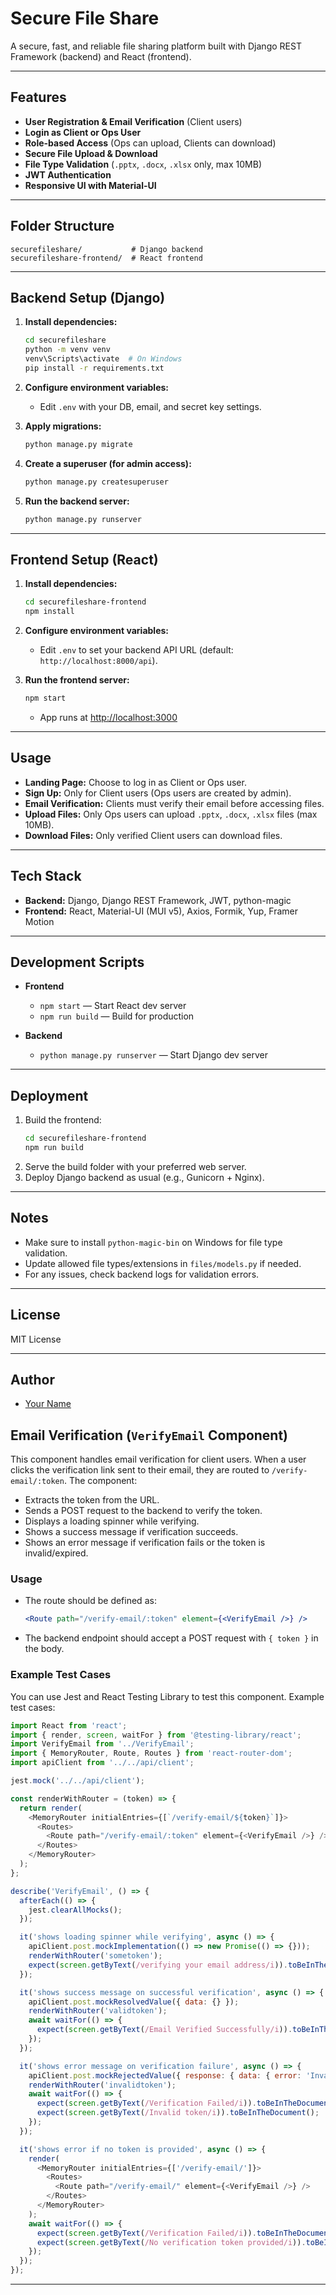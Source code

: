 # Secure File Share

A secure, fast, and reliable file sharing platform built with Django REST Framework (backend) and React (frontend).

---

## Features

- **User Registration & Email Verification** (Client users)
- **Login as Client or Ops User**
- **Role-based Access** (Ops can upload, Clients can download)
- **Secure File Upload & Download**
- **File Type Validation** (`.pptx`, `.docx`, `.xlsx` only, max 10MB)
- **JWT Authentication**
- **Responsive UI with Material-UI**

---

## Folder Structure

```
securefileshare/           # Django backend
securefileshare-frontend/  # React frontend
```

---

## Backend Setup (Django)

1. **Install dependencies:**
    ```sh
    cd securefileshare
    python -m venv venv
    venv\Scripts\activate  # On Windows
    pip install -r requirements.txt
    ```

2. **Configure environment variables:**
    - Edit `.env` with your DB, email, and secret key settings.

3. **Apply migrations:**
    ```sh
    python manage.py migrate
    ```

4. **Create a superuser (for admin access):**
    ```sh
    python manage.py createsuperuser
    ```

5. **Run the backend server:**
    ```sh
    python manage.py runserver
    ```

---

## Frontend Setup (React)

1. **Install dependencies:**
    ```sh
    cd securefileshare-frontend
    npm install
    ```

2. **Configure environment variables:**
    - Edit `.env` to set your backend API URL (default: `http://localhost:8000/api`).

3. **Run the frontend server:**
    ```sh
    npm start
    ```
    - App runs at [http://localhost:3000](http://localhost:3000)

---

## Usage

- **Landing Page:** Choose to log in as Client or Ops user.
- **Sign Up:** Only for Client users (Ops users are created by admin).
- **Email Verification:** Clients must verify their email before accessing files.
- **Upload Files:** Only Ops users can upload `.pptx`, `.docx`, `.xlsx` files (max 10MB).
- **Download Files:** Only verified Client users can download files.

---

## Tech Stack

- **Backend:** Django, Django REST Framework, JWT, python-magic
- **Frontend:** React, Material-UI (MUI v5), Axios, Formik, Yup, Framer Motion

---

## Development Scripts

- **Frontend**
    - `npm start` — Start React dev server
    - `npm run build` — Build for production

- **Backend**
    - `python manage.py runserver` — Start Django dev server

---

## Deployment

1. Build the frontend:
    ```sh
    cd securefileshare-frontend
    npm run build
    ```
2. Serve the build folder with your preferred web server.
3. Deploy Django backend as usual (e.g., Gunicorn + Nginx).

---

## Notes

- Make sure to install `python-magic-bin` on Windows for file type validation.
- Update allowed file types/extensions in `files/models.py` if needed.
- For any issues, check backend logs for validation errors.

---

## License

MIT License

---

## Author

- [Your Name](mailto:your.email@example.com)


## Email Verification (`VerifyEmail` Component)

This component handles email verification for client users. When a user clicks the verification link sent to their email, they are routed to `/verify-email/:token`. The component:

- Extracts the token from the URL.
- Sends a POST request to the backend to verify the token.
- Displays a loading spinner while verifying.
- Shows a success message if verification succeeds.
- Shows an error message if verification fails or the token is invalid/expired.

### Usage

- The route should be defined as:
  ```jsx
  <Route path="/verify-email/:token" element={<VerifyEmail />} />
  ```
- The backend endpoint should accept a POST request with `{ token }` in the body.

### Example Test Cases

You can use Jest and React Testing Library to test this component. Example test cases:

```javascript
import React from 'react';
import { render, screen, waitFor } from '@testing-library/react';
import VerifyEmail from '../VerifyEmail';
import { MemoryRouter, Route, Routes } from 'react-router-dom';
import apiClient from '../../api/client';

jest.mock('../../api/client');

const renderWithRouter = (token) => {
  return render(
    <MemoryRouter initialEntries={[`/verify-email/${token}`]}>
      <Routes>
        <Route path="/verify-email/:token" element={<VerifyEmail />} />
      </Routes>
    </MemoryRouter>
  );
};

describe('VerifyEmail', () => {
  afterEach(() => {
    jest.clearAllMocks();
  });

  it('shows loading spinner while verifying', async () => {
    apiClient.post.mockImplementation(() => new Promise(() => {}));
    renderWithRouter('sometoken');
    expect(screen.getByText(/verifying your email address/i)).toBeInTheDocument();
  });

  it('shows success message on successful verification', async () => {
    apiClient.post.mockResolvedValue({ data: {} });
    renderWithRouter('validtoken');
    await waitFor(() => {
      expect(screen.getByText(/Email Verified Successfully/i)).toBeInTheDocument();
    });
  });

  it('shows error message on verification failure', async () => {
    apiClient.post.mockRejectedValue({ response: { data: { error: 'Invalid token' } } });
    renderWithRouter('invalidtoken');
    await waitFor(() => {
      expect(screen.getByText(/Verification Failed/i)).toBeInTheDocument();
      expect(screen.getByText(/Invalid token/i)).toBeInTheDocument();
    });
  });

  it('shows error if no token is provided', async () => {
    render(
      <MemoryRouter initialEntries={['/verify-email/']}>
        <Routes>
          <Route path="/verify-email/" element={<VerifyEmail />} />
        </Routes>
      </MemoryRouter>
    );
    await waitFor(() => {
      expect(screen.getByText(/Verification Failed/i)).toBeInTheDocument();
      expect(screen.getByText(/No verification token provided/i)).toBeInTheDocument();
    });
  });
});
```

---
